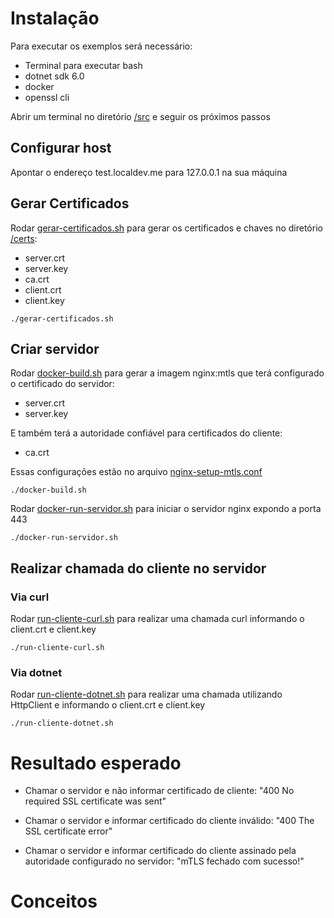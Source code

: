 # Instalação

Para executar os exemplos será necessário:
- Terminal para executar bash
- dotnet sdk 6.0
- docker
- openssl cli

Abrir um terminal no diretório [/src](https://github.com/willsbctm/mtls-teste/tree/main/src) e seguir os próximos passos

## Configurar host

Apontar o endereço test.localdev.me para 127.0.0.1 na sua máquina

## Gerar Certificados

Rodar [gerar-certificados.sh](https://github.com/willsbctm/mtls-teste/blob/main/src/gerar-certificados.sh) para gerar os certificados e chaves no diretório [/certs](https://github.com/willsbctm/mtls-teste/tree/main/src/certs):
- server.crt
- server.key
- ca.crt
- client.crt
- client.key

```
./gerar-certificados.sh
```

## Criar servidor

Rodar [docker-build.sh](https://github.com/willsbctm/mtls-teste/blob/main/src/docker-build.sh) para gerar a imagem nginx:mtls que terá configurado o certificado do servidor:
- server.crt
- server.key

E também terá a autoridade confiável para certificados do cliente:
- ca.crt

Essas configurações estão no arquivo [nginx-setup-mtls.conf](https://github.com/willsbctm/mtls-teste/blob/main/src/nginx/nginx-setup-mtls.conf)
```
./docker-build.sh
```

Rodar [docker-run-servidor.sh](https://github.com/willsbctm/mtls-teste/blob/main/src/docker-run-servidor.sh) para iniciar o servidor nginx expondo a porta 443
```
./docker-run-servidor.sh
```

## Realizar chamada do cliente no servidor

### Via curl
Rodar [run-cliente-curl.sh](https://github.com/willsbctm/mtls-teste/blob/main/src/run-cliente-curl.sh) para realizar uma chamada curl informando o client.crt e client.key
```
./run-cliente-curl.sh
```

### Via dotnet
Rodar [run-cliente-dotnet.sh](https://github.com/willsbctm/mtls-teste/blob/main/src/run-cliente-dotnet.sh) para realizar uma chamada utilizando HttpClient e informando o client.crt e client.key
```
./run-cliente-dotnet.sh
```

# Resultado esperado

- Chamar o servidor e não informar certificado de cliente:
"400 No required SSL certificate was sent"

- Chamar o servidor e informar certificado do cliente inválido:
"400 The SSL certificate error"

- Chamar o servidor e informar certificado do cliente assinado pela autoridade configurado no servidor:
"mTLS fechado com sucesso!"

# Conceitos

